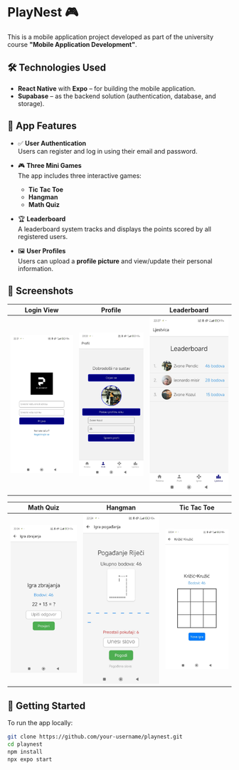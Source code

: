# PlayNest 🎮

This is a mobile application project developed as part of the university course **"Mobile Application Development"**.

## 🛠️ Technologies Used

- **React Native** with **Expo** – for building the mobile application.
- **Supabase** – as the backend solution (authentication, database, and storage).

## 📱 App Features

- ✅ **User Authentication**  
  Users can register and log in using their email and password.

- 🎮 **Three Mini Games**  
  The app includes three interactive games:
  - **Tic Tac Toe**
  - **Hangman**
  - **Math Quiz**

- 🏆 **Leaderboard**  
  A leaderboard system tracks and displays the points scored by all registered users.

- 🖼️ **User Profiles**  
  Users can upload a **profile picture** and view/update their personal information.

## 📸 Screenshots

| Login View | Profile | Leaderboard |
|------------|---------|-------------|
| ![Login](assets/Screenshots/Login.jpg) | ![Profile](assets/Screenshots/Profile.jpg) | ![Leaderboard](assets/Screenshots/Leaderboard.jpg) |

| Math Quiz | Hangman | Tic Tac Toe |
|-----------|---------|-------------|
| ![Math Quiz](assets/Screenshots/MathQuiz.jpg) | ![Hangman](assets/Screenshots/Hangman.jpg) | ![Tic Tac Toe](assets/Screenshots/TicTacToe.jpg) |

## 🚀 Getting Started

To run the app locally:

```bash
git clone https://github.com/your-username/playnest.git
cd playnest
npm install
npx expo start
